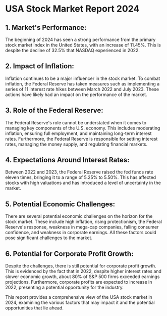 # USA Stock Market Report 2024

## 1. Market's Performance:
The beginning of 2024 has seen a strong performance from the primary stock market index in the United States, with an increase of 11.45%. This is despite the decline of 32.5% that NASDAQ experienced in 2022.

## 2. Impact of Inflation:
Inflation continues to be a major influencer in the stock market. To combat inflation, the Federal Reserve has taken measures such as implementing a series of 11 interest rate hikes between March 2022 and July 2023. These actions have likely had an impact on the performance of the market.

## 3. Role of the Federal Reserve:
The Federal Reserve's role cannot be understated when it comes to managing key components of the U.S. economy. This includes moderating inflation, ensuring full employment, and maintaining long-term interest rates. Furthermore, the Federal Reserve is responsible for setting interest rates, managing the money supply, and regulating financial markets.

## 4. Expectations Around Interest Rates:
Between 2022 and 2023, the Federal Reserve raised the fed funds rate eleven times, bringing it to a range of 5.25% to 5.50%. This has affected stocks with high valuations and has introduced a level of uncertainty in the market.

## 5. Potential Economic Challenges:
There are several potential economic challenges on the horizon for the stock market. These include high inflation, rising protectionism, the Federal Reserve's response, weakness in mega-cap companies, falling consumer confidence, and weakness in corporate earnings. All these factors could pose significant challenges to the market.

## 6. Potential for Corporate Profit Growth:
Despite the challenges, there is still potential for corporate profit growth. This is evidenced by the fact that in 2022, despite higher interest rates and slower economic growth, about 80% of S&P 500 firms exceeded earnings projections. Furthermore, corporate profits are expected to increase in 2022, presenting a potential opportunity for the industry.

This report provides a comprehensive view of the USA stock market in 2024, examining the various factors that may impact it and the potential opportunities that lie ahead.